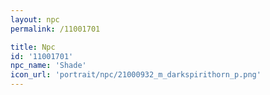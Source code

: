 ```yaml
---
layout: npc
permalink: /11001701

title: Npc
id: '11001701'
npc_name: 'Shade'
icon_url: 'portrait/npc/21000932_m_darkspirithorn_p.png'
---
```

